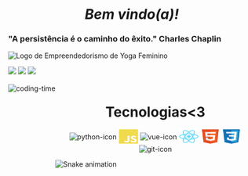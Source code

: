 ***<h1 align="center" >Bem vindo(a)!</h1>***

<h3> "A persistência é o caminho do êxito." Charles Chaplin </h3>

![Logo de Empreendedorismo de Yoga Feminino](https://user-images.githubusercontent.com/104755957/225348861-0d99160c-f880-4e75-8b4e-29a21072cfee.gif)


<div>
   <a href="https://www.linkedin.com/in/viviana-andrade-542767194/" target="_blank"><img src="https://img.shields.io/badge/-LinkedIn-%230077B5?style=for-the-badge&logo=linkedin&logoColor=white" target="_blank"></a> 
   <a href="https://www.instagram.com/viviana_ofcy.and/" target="_blank"><img src="https://img.shields.io/badge/-Instagram-%23E4405F?style=for-the-badge&logo=instagram&logoColor=white" target="_blank"></a>
    <a href = "mailto:vivibecker.andrade@gmail.com"><img src="https://img.shields.io/badge/-Gmail-%23333?style=for-the-badge&logo=gmail&logoColor=white" target="_blank"></a>
  <div> 

    
</div> 

<div  align="center"> 
  <div style="display: inline_block"><br>
    <img align="left" height="250" alt="coding-time" src="code.gif">
    <h1 align="center">Tecnologias<3</h1>
    <img align="center" height="30" width="40" alt="python-icon"  src="https://icongr.am/devicon/python-original.svg?size=128&color=currentColo">
    <img align="center" height="30" width="40" alt="js-icon"  src="https://raw.githubusercontent.com/devicons/devicon/master/icons/javascript/javascript-plain.svg">
    <img align="center" height="30" width="40" alt="vue-icon" src="https://icongr.am/devicon/vuejs-original.svg?size=128&color=currentColor">
    <img align="center" height="30" width="40" alt="react-icon" src="https://raw.githubusercontent.com/devicons/devicon/master/icons/react/react-original.svg">
    <img align="center" height="30" width="40" alt="html-icon" src="https://raw.githubusercontent.com/devicons/devicon/master/icons/html5/html5-original.svg">
    <img align="center" height="30" width="40" alt="css-icon" src="https://raw.githubusercontent.com/devicons/devicon/master/icons/css3/css3-original.svg">  
    <img align="center" height="30" width="40" alt="git-icon" src="https://icongr.am/devicon/git-original-wordmark.svg?size=128&color=currentColor">
   
   </div>

</div>

![Snake animation](https://github.com/LuigiGF/LuigiGF/blob/output/github-contribution-grid-snake.svg)
